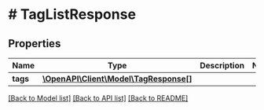 # # TagListResponse

## Properties

Name | Type | Description | Notes
------------ | ------------- | ------------- | -------------
**tags** | [**\OpenAPI\Client\Model\TagResponse[]**](TagResponse.md) |  | 

[[Back to Model list]](../../README.md#documentation-for-models) [[Back to API list]](../../README.md#documentation-for-api-endpoints) [[Back to README]](../../README.md)


